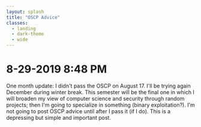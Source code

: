 ```yaml
---
layout: splash
title: "OSCP Advice"
classes:
  - landing
  - dark-theme
  - wide
---
```


# 8-29-2019 8:48 PM

One month update: I didn't pass the OSCP on August 17. I'll be trying again December during winter break. This semester will be the final one in which I will broaden my view of computer science and security through random projects; then I'm going to specialize in something (binary exploitation?). I'm not going to post OSCP advice until after I pass it (if I do). This is a depressing but simple and important post.